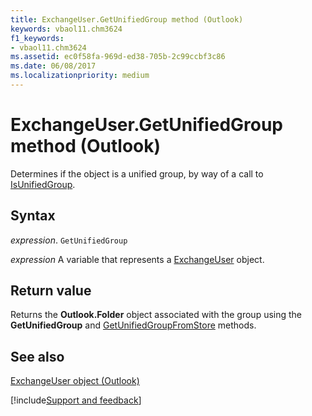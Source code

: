 ```yaml
---
title: ExchangeUser.GetUnifiedGroup method (Outlook)
keywords: vbaol11.chm3624
f1_keywords:
- vbaol11.chm3624
ms.assetid: ec0f58fa-969d-ed38-705b-2c99ccbf3c86
ms.date: 06/08/2017
ms.localizationpriority: medium
---
```



# ExchangeUser.GetUnifiedGroup method (Outlook)

Determines if the object is a unified group, by way of a call to [IsUnifiedGroup](Outlook.exchangeuser.isunifiedgroup.md).


## Syntax

_expression_. `GetUnifiedGroup`

_expression_ A variable that represents a [ExchangeUser](Outlook.ExchangeUser.md) object.


## Return value

Returns the **Outlook.Folder** object associated with the group using the **GetUnifiedGroup** and [GetUnifiedGroupFromStore](Outlook.exchangeuser.getunifiedgroupfromstore.md) methods.


## See also


[ExchangeUser object (Outlook)](Outlook.ExchangeUser.md)

[!include[Support and feedback](~/includes/feedback-boilerplate.md)]